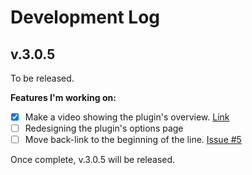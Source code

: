 # Development Log

## v.3.0.5 

To be released.

**Features I'm working on:**

- [x] Make a video showing the plugin's overview. [Link](https://www.youtube.com/watch?v=LuXMb8Hz4tc)
- [ ] Redesigning the plugin's options page
- [ ] Move back-link to the beginning of the line. [Issue #5](https://github.com/wpcorner/footnotes-made-easy/issues/5)

Once complete, v.3.0.5 will be released.
